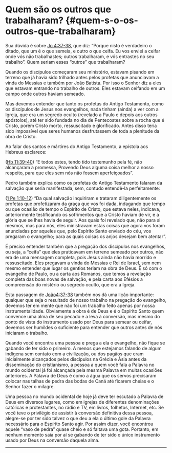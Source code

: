 # Quem são os outros que trabalharam? {#quem-s-o-os-outros-que-trabalharam}

Sua dúvida é sobre [Jo 4:37-38](http://bibliaonline.com.br/acf/jo/4/37-38), que diz: “Porque nisto é verdadeiro o ditado, que um é o que semeia, e outro o que ceifa. Eu vos enviei a ceifar onde vós não trabalhastes; outros trabalharam, e vós entrastes no seu trabalho”. Quem seriam esses “outros” que trabalharam?

Quando os discípulos começaram seu ministério, estavam pisando em terreno que já havia sido trilhado antes pelos profetas que anunciavam a vinda do Messias e também por João Batista. Por isso o Senhor diz a eles que estavam entrando no trabalho de outros. Eles estavam ceifando em um campo onde outros haviam semeado.

Mas devemos entender que tanto os profetas do Antigo Testamento, como os discípulos de Jesus nos evangelhos, nada tinham (ainda) a ver com a Igreja, que era um segredo oculto (revelado a Paulo e depois aos outros apóstolos), até ter sido fundada no dia de Pentecostes sobre a rocha que é Cristo, porém Cristo morto, ressuscitado e glorificado. Antes disso teria sido impossível que seres humanos desfrutassem de toda a plenitude da obra de Cristo.

Ao falar dos santos e mártires do Antigo Testamento, a epístola aos Hebreus esclarece:

([Hb 11:39-40](http://bibliaonline.com.br/acf/hb/11/39-40)) “E todos estes, tendo tido testemunho pela fé, não alcançaram a promessa, Provendo Deus alguma coisa melhor a nosso respeito, para que eles sem nós não fossem aperfeiçoados”.

Pedro também explica como os profetas do Antigo Testamento falaram da salvação que seria manifestada, sem, contudo entendê-la perfeitamente:

([1 Pe 1:10-12](http://bibliaonline.com.br/acf/1pe/1/10-12)) “Da qual salvação inquiriram e trataram diligentemente os profetas que profetizaram da graça que vos foi dada, indagando que tempo ou que ocasião de tempo o Espírito de Cristo, que estava neles, indicava, anteriormente testificando os sofrimentos que a Cristo haviam de vir, e a glória que se lhes havia de seguir. Aos quais foi revelado que, não para si mesmos, mas para nós, eles ministravam estas coisas que agora vos foram anunciadas por aqueles que, pelo Espírito Santo enviado do céu, vos pregaram o evangelho; para as quais coisas os anjos desejam bem atentar”.

É preciso entender também que a pregação dos discípulos nos evangelhos, ou seja, a “ceifa” que eles praticavam em terreno semeado por outros, não era de uma mensagem completa, pois Jesus ainda não havia morrido e ressuscitado. Eles pregavam a vinda do Messias e Rei de Israel, sem nem mesmo entender que lugar os gentios teriam na obra de Deus. É só com o evangelho de Paulo, ou a carta aos Romanos, que temos a revelação completa das boas novas de salvação, e pela carta aos Efésios a compreensão do mistério ou segredo oculto, que era a Igreja.

Esta passagem de [João4:37-38](http://bibliaonline.com.br/acf/jo/4/37-38) também nos dá uma lição importante: qualquer que seja o resultado de nosso trabalho na pregação do evangelho, devemos ter em mente que não foi um trabalho feito apenas por nossa instrumentalidade. Obviamente a obra é de Deus e é o Espírito Santo quem convence uma alma de seu pecado e a leva à conversão, mas mesmo do ponto de vista do instrumento usado por Deus para semear ou ceifar, devemos ser humildes o suficiente para entender que outros antes de nós iniciaram o trabalho.

Quando você encontra uma pessoa e prega a ela o evangelho, não fique se gabando de ter sido o primeiro. A menos que estejamos falando de algum indígena sem contato com a civilização, ou dos pagãos que eram inicialmente alcançados pelos discípulos na Grécia e Ásia antes da disseminação do cristianismo, a pessoa a quem você fala a Palavra no mundo ocidental já foi alcançada pela mesma Palavra em muitas ocasiões anteriores. A Palavra de Deus é como a água que os servos precisaram colocar nas talhas de pedra das bodas de Caná até ficarem cheias e o Senhor fazer o milagre.

Uma pessoa no mundo ocidental de hoje já deve ter escutado a Palavra de Deus em diversos lugares, como em igrejas de diferentes denominações católicas e protestantes, no rádio e TV, em livros, folhetos, Internet, etc. Se você teve o privilégio de assistir à conversão definitiva dessa pessoa, alegre-se por ter sido talvez o que deu a ela o último gole da Palavra necessário para o Espírito Santo agir. Por assim dizer, você encontrou aquele “vaso de pedra” quase cheio e só faltava uma gota. Portanto, em nenhum momento saia por aí se gabando de ter sido o único instrumento usado por Deus na conversão daquela alma.

*****